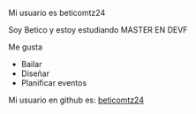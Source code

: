  Mi usuario es beticomtz24

Soy Betico y estoy estudiando MASTER EN DEVF

Me gusta 

- Bailar
- Diseñar
- Planificar eventos

Mi usuario en github es: [beticomtz24](https://github.com/beticomtz24)